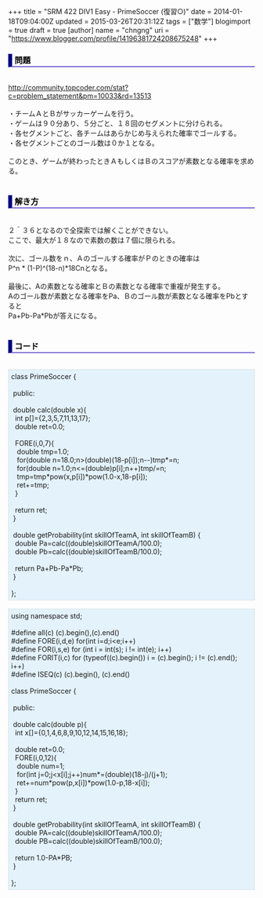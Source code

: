 +++
title = "SRM 422 DIV1 Easy - PrimeSoccer (復習○)"
date = 2014-01-18T09:04:00Z
updated = 2015-03-26T20:31:12Z
tags = ["数学"]
blogimport = true
draft = true
[author]
	name = "chngng"
	uri = "https://www.blogger.com/profile/14196381724208675248"
+++

<div dir="ltr" style="text-align: left;" trbidi="on"><h3 style="border-bottom: 2px solid slateblue; border-left: 8px solid navy; color: black; padding: 0px 0px 1px 5px;">問題 </h3><br /><a href="http://community.topcoder.com/stat?c=problem_statement&amp;pm=10033&amp;rd=13513" target="_blank">http://community.topcoder.com/stat?c=problem_statement&amp;pm=10033&amp;rd=13513</a><br /><br />・チームＡとＢがサッカーゲームを行う。<br />・ゲームは９０分あり、５分ごと、１８回のセグメントに分けられる。<br />・各セグメントごと、各チームはあらかじめ与えられた確率でゴールする。<br />・各セグメントごとのゴール数は０か１となる。<br /><br />このとき、ゲームが終わったときＡもしくはＢのスコアが素数となる確率を求める。<br /><br /><h3 style="border-bottom: 2px solid slateblue; border-left: 8px solid navy; color: black; padding: 0px 0px 1px 5px;">解き方 </h3><br />２＾３６となるので全探索では解くことができない。<br />ここで、最大が１８なので素数の数は７個に限られる。<br /><br />次に、ゴール数をｎ、Ａのゴールする確率がＰのときの確率は<br />P^n * (1-P)^(18-n)*18Cnとなる。<br /><br />最後に、Aの素数となる確率とＢの素数となる確率で重複が発生する。<br />Aのゴール数が素数となる確率をPa、Ｂのゴール数が素数となる確率をPbとすると<br />Pa+Pb-Pa*Pbが答えになる。<br /><br /><h3 style="border-bottom: 2px solid slateblue; border-left: 8px solid navy; color: black; padding: 0px 0px 1px 5px;">コード </h3><br /><div style="background-color: #e3f2fb; border: 1px dotted #CCCCCC; padding: 5px;">class PrimeSoccer {<br /><br /><span class="Apple-tab-span" style="white-space: pre;"> </span>public:<br /><br /><span class="Apple-tab-span" style="white-space: pre;"> </span>double calc(double x){<br /><span class="Apple-tab-span" style="white-space: pre;">  </span>int p[]={2,3,5,7,11,13,17};<br /><span class="Apple-tab-span" style="white-space: pre;">  </span>double ret=0.0;<br /><br /><span class="Apple-tab-span" style="white-space: pre;">  </span>FORE(i,0,7){<br /><span class="Apple-tab-span" style="white-space: pre;">   </span>double tmp=1.0;<br /><span class="Apple-tab-span" style="white-space: pre;">   </span>for(double n=18.0;n&gt;(double)(18-p[i]);n--)tmp*=n;<br /><span class="Apple-tab-span" style="white-space: pre;">   </span>for(double n=1.0;n&lt;=(double)p[i];n++)tmp/=n;<br /><span class="Apple-tab-span" style="white-space: pre;">   </span>tmp=tmp*pow(x,p[i])*pow(1.0-x,18-p[i]);<br /><span class="Apple-tab-span" style="white-space: pre;">   </span>ret+=tmp;<br /><span class="Apple-tab-span" style="white-space: pre;">  </span>}<br /><br /><span class="Apple-tab-span" style="white-space: pre;">  </span>return ret;<br /><span class="Apple-tab-span" style="white-space: pre;"> </span>}<br /><br /><span class="Apple-tab-span" style="white-space: pre;"> </span>double getProbability(int skillOfTeamA, int skillOfTeamB) {<br /><span class="Apple-tab-span" style="white-space: pre;">  </span>double Pa=calc((double)skillOfTeamA/100.0);<br /><span class="Apple-tab-span" style="white-space: pre;">  </span>double Pb=calc((double)skillOfTeamB/100.0);<br /><br /><span class="Apple-tab-span" style="white-space: pre;">  </span>return Pa+Pb-Pa*Pb;<br /><span class="Apple-tab-span" style="white-space: pre;"> </span>}<br /><br />};</div><br /><div style="background-color: #e3f2fb; border: 1px dotted #CCCCCC; padding: 5px;">using namespace std;<br /><br />#define all(c) (c).begin(),(c).end()<br />#define FORE(i,d,e) for(int i=d;i&lt;e;i++)<br />#define FOR(i,s,e) for (int i = int(s); i != int(e); i++)<br />#define FORIT(i,c) for (typeof((c).begin()) i = (c).begin(); i != (c).end(); i++)<br />#define ISEQ(c) (c).begin(), (c).end()<br /><br />class PrimeSoccer {<br /><br /><span class="Apple-tab-span" style="white-space: pre;"> </span>public:<br /><br /><span class="Apple-tab-span" style="white-space: pre;"> </span>double calc(double p){<br /><span class="Apple-tab-span" style="white-space: pre;">  </span>int x[]={0,1,4,6,8,9,10,12,14,15,16,18};<br /><br /><span class="Apple-tab-span" style="white-space: pre;">  </span>double ret=0.0;<br /><span class="Apple-tab-span" style="white-space: pre;">  </span>FORE(i,0,12){<br /><span class="Apple-tab-span" style="white-space: pre;">   </span>double num=1;<br /><span class="Apple-tab-span" style="white-space: pre;">   </span>for(int j=0;j&lt;x[i];j++)num*=(double)(18-j)/(j+1);<br /><span class="Apple-tab-span" style="white-space: pre;">   </span>ret+=num*pow(p,x[i])*pow(1.0-p,18-x[i]);<br /><span class="Apple-tab-span" style="white-space: pre;">  </span>}<br /><span class="Apple-tab-span" style="white-space: pre;">  </span>return ret;<br /><span class="Apple-tab-span" style="white-space: pre;"> </span>}<br /><br /><span class="Apple-tab-span" style="white-space: pre;"> </span>double getProbability(int skillOfTeamA, int skillOfTeamB) {<br /><span class="Apple-tab-span" style="white-space: pre;">  </span>double PA=calc((double)skillOfTeamA/100.0);<br /><span class="Apple-tab-span" style="white-space: pre;">  </span>double PB=calc((double)skillOfTeamB/100.0);<br /><br /><span class="Apple-tab-span" style="white-space: pre;">  </span>return 1.0-PA*PB;<br /><span class="Apple-tab-span" style="white-space: pre;"> </span>}<br /><br />};</div></div>
